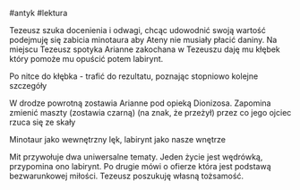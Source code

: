 #antyk #lektura 

Tezeusz szuka docenienia i odwagi, chcąc udowodnić swoją wartość podejmuję się zabicia minotaura aby Ateny nie musiały płacić daniny. Na miejscu Tezeusz spotyka Arianne zakochana w Tezeuszu daję mu kłębek który pomoże mu opuścić potem labirynt.

Po nitce do kłębka - trafić do rezultatu, poznając stopniowo kolejne szczegóły

W drodze powrotną zostawia Arianne pod opieką Dionizosa. Zapomina zmienić maszty (zostawia czarną) (na znak, że przeżył) przez co jego ojciec rzuca się ze skały

Minotaur jako wewnętrzny lęk, labirynt jako nasze wnętrze

Mit przywołuje dwa uniwersalne tematy. Jeden życie jest wędrówką, przypomina ono labirynt. Po drugie mówi o ofierze która jest podstawą bezwarunkowej miłości. Tezeusz poszukuję własną tożsamość.